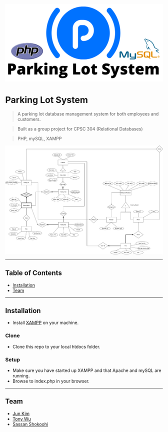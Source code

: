 ![Parking Lot Banner|250x120](banner.png)

# Parking Lot System

> A parking lot database management system for both employees and customers.

> Built as a group project for CPSC 304 (Relational Databases)

> PHP, mySQL, XAMPP

![ER Diagram](ER-Diagram.png)

---

## Table of Contents

- [Installation](#installation)
- [Team](#team)

---

## Installation

- Install [XAMPP](https://www.apachefriends.org/index.html) on your machine.

### Clone

- Clone this repo to your local htdocs folder.

### Setup

- Make sure you have started up XAMPP and that Apache and mySQL are running.
- Browse to index.php in your browser.

---

## Team

- [Jun Kim](https://github.com/Junkim97)
- [Tony Wu](https://github.com/tonywu94)
- [Sassan Shokoohi](https://github.com/sassansh)